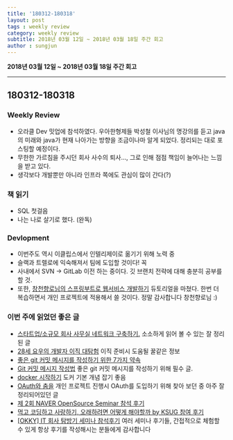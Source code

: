 ```yaml
---
title: '180312-180318'  
layout: post  
tags : weekly review
category: weekly review
subtitle: 2018년 03월 12일 ~ 2018년 03월 18일 주간 회고
author : sungjun
---
```


**2018년 03월 12일 ~ 2018년 03월 18일 주간 회고** 

---

## 180312-180318

### Weekly Review
  - 오라클 Dev 밋업에 참석하였다. 우아한형제들 박성철 이사님의 명강의를 듣고 java의 미래와 java가 현재 나아가는 방향을 조금이나마 알게 되었다. 정리되는 대로 포스팅할 예정이다.
  - 무한한 가르침을 주시던 회사 사수의 퇴사..., 그로 인해 점점 책임이 늘어나는 느낌을 받고 있다.
  - 생각보다 개발뿐만 아니라 인프라 쪽에도 관심이 많이 간다(?)

### 책 읽기
  - SQL 첫걸음
  - 나는 나로 살기로 했다. (완독)

### Devlopment
  - 이번주도 역시 이클립스에서 인텔리제이로 옮기기 위해 노력 중
  - 슬랙과 트렐로에 익숙해져서 팀에 도입할 것이다! 꼭
  - 사내에서 SVN -> GitLab 이전 하는 중이다. 깃 브랜치 전략에 대해 충분히 공부를 할 것.
  - 또한, [창천향로님의 스프링부트로 웹서비스 개발하기](https://github.com/jojoldu/springboot-webservice) 듀토리얼을 마쳤다. 한번 더 복습하면서 개인 프로젝트에 적용해서 쓸 것이다. 정말 감사합니다 창천향로님 :)

### 이번 주에 읽었던 좋은 글
  - [스타트업/소규모 회사 사무실 네트워크 구축하기.](http://blog.weirdx.io/post/36097) 소소하게 읽어 볼 수 있는 잘 정리된 글
  - [28세 요우의 개발자 이직 대탐험](http://luckyyowu.tistory.com/382) 이직 준비시 도움될 꿀같은 정보
  - [좋은 git 커밋 메시지를 작성하기 위한 7가지 약속](http://meetup.toast.com/posts/106)
  - [Git 커밋 메시지 작성법](https://item4.github.io/2016-11-01/How-to-Write-a-Git-Commit-Message/) 좋은 git 커밋 메시지를 작성하기 위해 필수 글.
  - [docker 시작하기](http://www.sauru.so/blog/getting-started-with-docker/) 도커 기본 개념 잡기 좋음
  - [OAuth와 춤을](http://d2.naver.com/helloworld/24942) 개인 프로젝트 진행시 OAuth를 도입하기 위해 찾아 보던 중 아주 잘 정리되어있던 글
  - [제 2회 NAVER OpenSource Seminar 참석 후기](http://jay-ji.tistory.com/m/27)
  - [먹고 코딩하고 사랑하기, 오래하려면 어떻게 해야할까 by KSUG 참여 후기](http://jojoldu.tistory.com/24)
  - [[OKKY] IT 회사 탐방기 세미나 참석후기](http://jojoldu.tistory.com/274) 여러 세미나 후기들, 간접적으로 체험할 수 있게 항상 후기를 작성해시는 분들에게 감사합니다
